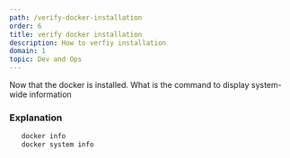 ```yaml
---
path: /verify-docker-installation
order: 6
title: verify docker installation
description: How to verfiy installation
domain: 1
topic: Dev and Ops
---
```


Now that the docker is installed. What is the command to display system-wide information

### Explanation

```bash
   docker info
   docker system info
```